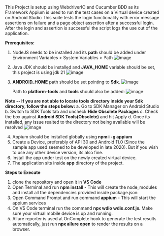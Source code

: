This Project is setup using WebdriverIO and Cucumber BDD as its Framework
Appium is used to run the test cases on a Virtual device created on Android Studio
This suite tests the login functionality with error message assertions on failure and a page object assertion after a successful login. 
After the login and assertion is successful the script logs the use out of the application.

**Prerequisites:**
1. NodeJS needs to be installed and its **path** should be added under Environment Variables > System Variables > Path
![image](https://github.com/user-attachments/assets/4a320bc3-ae0c-4b94-842a-8906f5476014)

2. Java JDK should be installed and **JAVA_HOME** variable should be set, this project is using jdk 21
![image](https://github.com/user-attachments/assets/f657f586-d25f-498d-b21c-8c926d26085a)

3. **ANDROID_HOME** path should be set pointing to **Sdk**.
![image](https://github.com/user-attachments/assets/295e7c7b-8dab-4953-b06e-8f0c247325c0)
  
   Path to **platform-tools** and **tools** should also be added:
![image](https://github.com/user-attachments/assets/0e66c075-7623-4fa9-8ef6-bf4780ec1cc2)

**Note -- If you are not able to locate tools directory inside your Sdk directory, follow the steps below:**
  a. Go to SDK Manager on Android Studio
  b. Switch to SDK Tools tab and uncheck **Hide Obsolete Packages**
  c. Check the box against **Android SDK Tools(Obsolete)** and hit Apply
  d. Once its installed, any issue realted to the directory not being available will be resolved
![image](https://github.com/user-attachments/assets/9da1b41b-3687-4551-b708-cad2c4d16109)

4. Appium should be installed globally using **npm i -g appium**
5. Create a Device, preferably of API 30 and Android 11.0 (Since the sample app used seemed to be developed in late 2020). But if you wish to use any other device version, its also fine.
6. Install the app under test on the newly created virtual device.
7. The application sits inside **app** directory of the project. 

**Steps to Execute**
1. clone the repository and open it in **VS Code**
2. Open Terminal and run **npm install** - This will create the node_modules and install all the dependencies provided inside package.json
3. Open Command Prompt and run command **appium** - This will start the appium services
4. On VS Code terminal run the command **npx wdio wdio.conf.js**. Make sure your virtual mobile device is up and running.
5. Allure reporter is used at OnComplete hook to generate the test results automatically, just run **npx allure open** to render the results on a browser.
